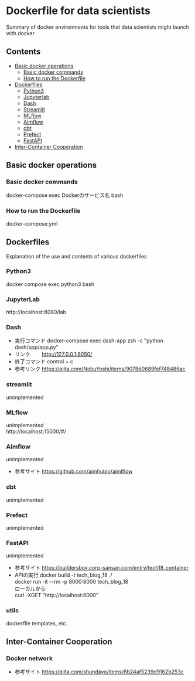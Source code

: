# Dockerfile for data scientists
Summary of docker environments for tools that data scientists might launch with docker   

## Contents
* [Basic docker operations](#basic-docker-operations)
    * [Basic docker commands](#basic-docker-commands)
    * [How to run the Dockerfile](#how-to-run-the-dockerfile)
* [Dockerfiles](#dockerfiles)
    * [Python3](#python3)
    * [Jupyterlab](#jupyterlab)
    * [Dash](#dash)
    * [Streamlit](#streamlit)
    * [MLflow](#mlflow)
    * [Aimflow](#aimflow)
    * [dbt](#dbt)
    * [Prefect](#prefect)
    * [FastAPI](#fastapi)
* [Inter-Container Cooperation](#others)



## Basic docker operations
### Basic docker commands
docker-compose exec Dockerのサービス名 bash

### How to run the Dockerfile
docker-compose.yml


## Dockerfiles
Explanation of the use and contents of various dockerfiles

### Python3
docker compose exec python3 bash


### JupyterLab
http://localhost:8080/lab


### Dash
* 実行コマンド
docker-compose exec dash-app zsh -c "python dash/app/app.py"
* リンク　　
http://127.0.0.1:8050/
* 終了コマンド
control + c
* 参考リンク
https://qiita.com/NobuYoshi/items/9078d0689fef748486ac

### streamlit
unimplemented


### MLflow
unimplemented  
http://localhost:15000/#/


### Aimflow
unimplemented  
* 参考サイト
https://github.com/aimhubio/aimlflow

### dbt
unimplemented


### Prefect
unimplemented


### FastAPI
unimplemented  
* 参考サイト
https://buildersbox.corp-sansan.com/entry/tech18_container
* APIの実行
docker build -t tech_blog_18 ./  
docker run -it --rm -p 8000:8000 tech_blog_18  
ローカルから  
curl -XGET "http://localhost:8000"



### utils
dockerfile templates, etc.




## Inter-Container Cooperation


### Docker network
* 参考サイト
https://qiita.com/shundayo/items/8b24af5239d9162b253c
